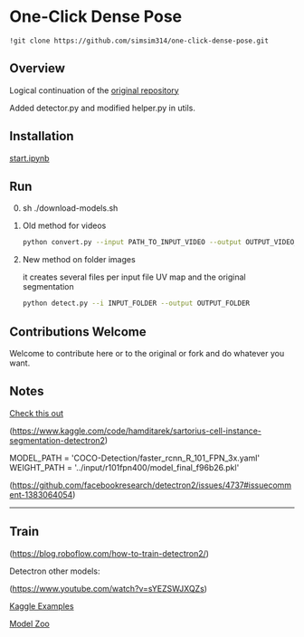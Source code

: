 # One-Click Dense Pose

```!git clone https://github.com/simsim314/one-click-dense-pose.git```

## Overview
Logical continuation of the [original repository](https://github.com/Pawandeep-prog/one-click-dense-pose)

Added detector.py and modified helper.py in utils. 
## Installation

[start.ipynb](start.ipynb)

## Run

0. sh ./download-models.sh

1. Old method for videos
    
   ```bash
   python convert.py --input PATH_TO_INPUT_VIDEO --output OUTPUT_VIDEO_PATH
   ```

2. New method on folder images

   it creates several files per input file UV map and the original segmentation
   
   ```bash
   python detect.py --i INPUT_FOLDER --output OUTPUT_FOLDER
   ```
## Contributions Welcome

Welcome to contribute here or to the original or fork and do whatever you want. 

## Notes

[Check this out](https://github.com/davidleejy/DensePose/tree/speedup/notebooks)

(https://www.kaggle.com/code/hamditarek/sartorius-cell-instance-segmentation-detectron2)


MODEL_PATH = 'COCO-Detection/faster_rcnn_R_101_FPN_3x.yaml'
WEIGHT_PATH = '../input/r101fpn400/model_final_f96b26.pkl'


(https://github.com/facebookresearch/detectron2/issues/4737#issuecomment-1383064054)

----

## Train

(https://blog.roboflow.com/how-to-train-detectron2/)

Detectron other models:

(https://www.youtube.com/watch?v=sYEZSWJXQZs)

[Kaggle Examples](https://www.kaggle.com/code/maartenvandevelde/object-detection-with-detectron2-pytorch)

[Model Zoo](https://github.com/facebookresearch/detectron2/blob/main/MODEL_ZOO.md)
